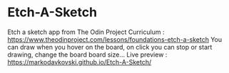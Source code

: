 # Etch-A-Sketch
Etch a sketch app from The Odin Project Curriculum : https://www.theodinproject.com/lessons/foundations-etch-a-sketch
You can draw when you hover on the board, on click you can stop or start drawing, change the board board size...
Live preview : https://markodavkovski.github.io/Etch-A-Sketch/
